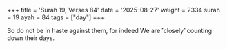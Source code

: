 +++
title = 'Surah 19, Verses 84'
date = '2025-08-27'
weight = 2334
surah = 19
ayah = 84
tags = ["day"]
+++

So do not be in haste against them, for indeed We are ˹closely˺ counting down their days.